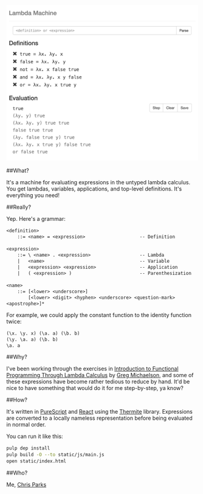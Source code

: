 ![Lambda Machine Screenshot](https://raw.githubusercontent.com/cdparks/lambda-machine/master/static/images/lambda-machine.png)

##What?

It's a machine for evaluating expressions in the untyped lambda calculus. You get lambdas, variables, applications, and top-level definitions. It's everything you need!

##Really?

Yep. Here's a grammar:

```plaintext
<definition>
    ::= <name> = <expression>                    -- Definition

<expression>
    ::= \ <name> . <expression>                  -- Lambda
    |   <name>                                   -- Variable
    |   <expression> <expression>                -- Application
    |   ( <expression> )                         -- Parenthesization

<name>
    ::= [<lower> <underscore>]
        [<lower> <digit> <hyphen> <underscore> <question-mark> <apostrophe>]*
```

For example, we could apply the constant function to the identity function twice:

```plaintext
(\x. \y. x) (\a. a) (\b. b)
(\y. \a. a) (\b. b)
\a. a
```

##Why?

I've been working through the exercises in [Introduction to Functional Programming Through Lambda Calculus](http://www.amazon.com/Introduction-Functional-Programming-Calculus-Mathematics/dp/0486478831) by [Greg Michaelson](http://www.macs.hw.ac.uk/~greg/), and some of these expressions have become rather tedious to reduce by hand. It'd be nice to have something that would do it for me step-by-step, ya know?

##How?

It's written in [PureScript](http://www.purescript.org/) and [React](https://facebook.github.io/react/) using the [Thermite](https://github.com/paf31/purescript-thermite) library. Expressions are converted to a locally nameless representation before being evaluated in normal order.

You can run it like this:

```bash
pulp dep install
pulp build -O --to static/js/main.js
open static/index.html
```

##Who?

Me, [Chris Parks](mailto:christopher.daniel.parks@gmail.com)

